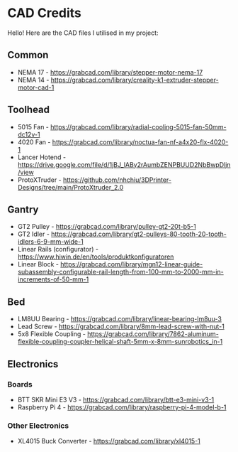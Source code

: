 # CAD Credits

Hello! Here are the CAD files I utilised in my project:

## Common

- NEMA 17 - https://grabcad.com/library/stepper-motor-nema-17
- NEMA 14 - https://grabcad.com/library/creality-k1-extruder-stepper-motor-cad-1

## Toolhead

- 5015 Fan - https://grabcad.com/library/radial-cooling-5015-fan-50mm-dc12v-1
- 4020 Fan - https://grabcad.com/library/noctua-fan-nf-a4x20-flx-4020-1
- Lancer Hotend - https://drive.google.com/file/d/1jBJ_lABy2rAumbZENPBUUD2NbBwpDljn/view
- ProtoXTruder - https://github.com/nhchiu/3DPrinter-Designs/tree/main/ProtoXtruder_2.0

## Gantry

- GT2 Pulley - https://grabcad.com/library/pulley-gt2-20t-b5-1
- GT2 Idler - https://grabcad.com/library/gt2-pulleys-80-tooth-20-tooth-idlers-6-9-mm-wide-1
- Linear Rails (configurator) - https://www.hiwin.de/en/tools/produktkonfiguratoren
- Linear Block - https://grabcad.com/library/mgn12-linear-guide-subassembly-configurable-rail-length-from-100-mm-to-2000-mm-in-increments-of-50-mm-1

## Bed

- LM8UU Bearing - https://grabcad.com/library/linear-bearing-lm8uu-3
- Lead Screw - https://grabcad.com/library/8mm-lead-screw-with-nut-1
- 5x8 Flexible Coupling - https://grabcad.com/library/7862-aluminum-flexible-coupling-coupler-helical-shaft-5mm-x-8mm-sunrobotics_in-1

## Electronics

### Boards

- BTT SKR Mini E3 V3 - https://grabcad.com/library/btt-e3-mini-v3-1
- Raspberry Pi 4 - https://grabcad.com/library/raspberry-pi-4-model-b-1

### Other Electronics

- XL4015 Buck Converter - https://grabcad.com/library/xl4015-1
